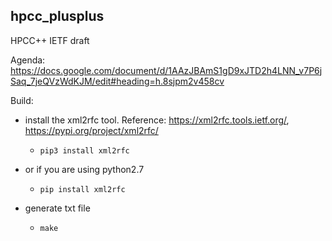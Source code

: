 ## hpcc_plusplus
HPCC++ IETF draft

Agenda: 
  https://docs.google.com/document/d/1AAzJBAmS1gD9xJTD2h4LNN_v7P6jSaq_7jeQVzWdKJM/edit#heading=h.8sjpm2v458cv

Build: 
  - install the xml2rfc tool. Reference: https://xml2rfc.tools.ietf.org/, https://pypi.org/project/xml2rfc/
    - `pip3 install xml2rfc`

  - or if you are using python2.7 
    - `pip install xml2rfc`

  - generate txt file
    - `make`

